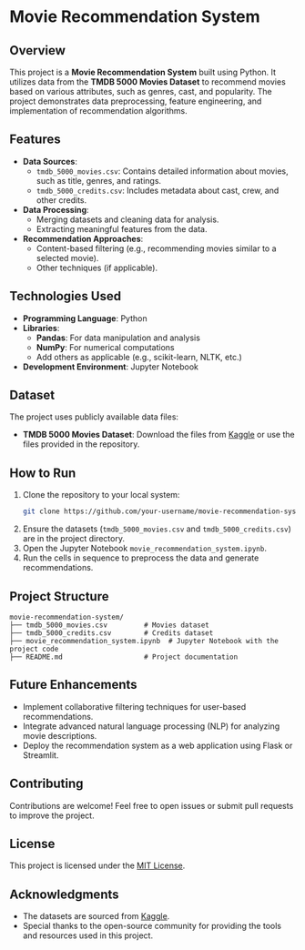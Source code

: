# Movie Recommendation System

## Overview
This project is a **Movie Recommendation System** built using Python. It utilizes data from the **TMDB 5000 Movies Dataset** to recommend movies based on various attributes, such as genres, cast, and popularity. The project demonstrates data preprocessing, feature engineering, and implementation of recommendation algorithms.

## Features
- **Data Sources**:
  - `tmdb_5000_movies.csv`: Contains detailed information about movies, such as title, genres, and ratings.
  - `tmdb_5000_credits.csv`: Includes metadata about cast, crew, and other credits.
- **Data Processing**:
  - Merging datasets and cleaning data for analysis.
  - Extracting meaningful features from the data.
- **Recommendation Approaches**:
  - Content-based filtering (e.g., recommending movies similar to a selected movie).
  - Other techniques (if applicable).

## Technologies Used
- **Programming Language**: Python
- **Libraries**:
  - **Pandas**: For data manipulation and analysis
  - **NumPy**: For numerical computations
  - Add others as applicable (e.g., scikit-learn, NLTK, etc.)
- **Development Environment**: Jupyter Notebook

## Dataset
The project uses publicly available data files:
- **TMDB 5000 Movies Dataset**: Download the files from [Kaggle](https://www.kaggle.com/tmdb/tmdb-movie-metadata) or use the files provided in the repository.

## How to Run
1. Clone the repository to your local system:
   ```bash
   git clone https://github.com/your-username/movie-recommendation-system.git
   ```
2. Ensure the datasets (`tmdb_5000_movies.csv` and `tmdb_5000_credits.csv`) are in the project directory.
3. Open the Jupyter Notebook `movie_recommendation_system.ipynb`.
4. Run the cells in sequence to preprocess the data and generate recommendations.

## Project Structure
```
movie-recommendation-system/
├── tmdb_5000_movies.csv         # Movies dataset
├── tmdb_5000_credits.csv        # Credits dataset
├── movie_recommendation_system.ipynb  # Jupyter Notebook with the project code
├── README.md                    # Project documentation
```

## Future Enhancements
- Implement collaborative filtering techniques for user-based recommendations.
- Integrate advanced natural language processing (NLP) for analyzing movie descriptions.
- Deploy the recommendation system as a web application using Flask or Streamlit.

## Contributing
Contributions are welcome! Feel free to open issues or submit pull requests to improve the project.

## License
This project is licensed under the [MIT License](LICENSE).

## Acknowledgments
- The datasets are sourced from [Kaggle](https://www.kaggle.com/tmdb/tmdb-movie-metadata).
- Special thanks to the open-source community for providing the tools and resources used in this project.

